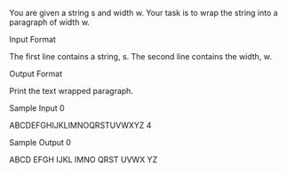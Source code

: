 You are given a string s and width w.
Your task is to wrap the string into a paragraph of width w.

Input Format

The first line contains a string, s.
The second line contains the width, w.

Output Format

Print the text wrapped paragraph.

Sample Input 0

ABCDEFGHIJKLIMNOQRSTUVWXYZ
4

Sample Output 0

ABCD
EFGH
IJKL
IMNO
QRST
UVWX
YZ
